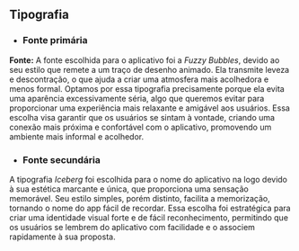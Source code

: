 ## Tipografia
- ### Fonte primária
  
**Fonte:** A fonte escolhida para o aplicativo foi a *Fuzzy Bubbles*, devido ao seu estilo que remete a um traço de desenho animado. Ela transmite leveza e descontração, o que ajuda a criar uma atmosfera mais acolhedora e menos formal. Optamos por essa tipografia precisamente porque ela evita uma aparência excessivamente séria, algo que queremos evitar para proporcionar uma experiência mais relaxante e amigável aos usuários. Essa escolha visa garantir que os usuários se sintam à vontade, criando uma conexão mais próxima e confortável com o aplicativo, promovendo um ambiente mais informal e acolhedor.

- ### Fonte secundária
  
A tipografia *Iceberg* foi escolhida para o nome do aplicativo na logo devido à sua estética marcante e única, que proporciona uma sensação memorável. Seu estilo simples, porém distinto, facilita a memorização, tornando o nome do app fácil de recordar. Essa escolha foi estratégica para criar uma identidade visual forte e de fácil reconhecimento, permitindo que os usuários se lembrem do aplicativo com facilidade e o associem rapidamente à sua proposta.
